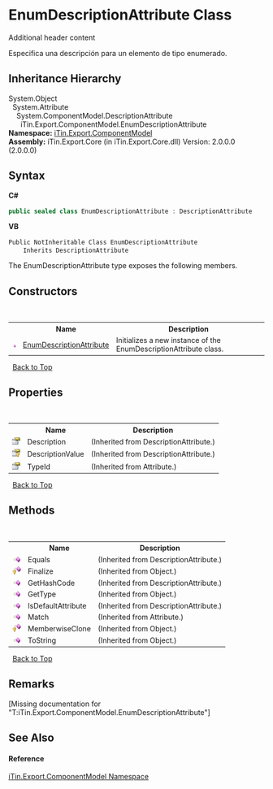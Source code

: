 # EnumDescriptionAttribute Class
Additional header content 

Especifica una descripción para un elemento de tipo enumerado.


## Inheritance Hierarchy
System.Object<br />&nbsp;&nbsp;System.Attribute<br />&nbsp;&nbsp;&nbsp;&nbsp;System.ComponentModel.DescriptionAttribute<br />&nbsp;&nbsp;&nbsp;&nbsp;&nbsp;&nbsp;iTin.Export.ComponentModel.EnumDescriptionAttribute<br />
**Namespace:**&nbsp;<a href="N_iTin_Export_ComponentModel">iTin.Export.ComponentModel</a><br />**Assembly:**&nbsp;iTin.Export.Core (in iTin.Export.Core.dll) Version: 2.0.0.0 (2.0.0.0)

## Syntax

**C#**<br />
``` C#
public sealed class EnumDescriptionAttribute : DescriptionAttribute
```

**VB**<br />
``` VB
Public NotInheritable Class EnumDescriptionAttribute
	Inherits DescriptionAttribute
```

The EnumDescriptionAttribute type exposes the following members.


## Constructors
&nbsp;<table><tr><th></th><th>Name</th><th>Description</th></tr><tr><td>![Public method](media/pubmethod.gif "Public method")</td><td><a href="M_iTin_Export_ComponentModel_EnumDescriptionAttribute__ctor">EnumDescriptionAttribute</a></td><td>
Initializes a new instance of the EnumDescriptionAttribute class.</td></tr></table>&nbsp;
<a href="#enumdescriptionattribute-class">Back to Top</a>

## Properties
&nbsp;<table><tr><th></th><th>Name</th><th>Description</th></tr><tr><td>![Public property](media/pubproperty.gif "Public property")</td><td>Description</td><td> (Inherited from DescriptionAttribute.)</td></tr><tr><td>![Protected property](media/protproperty.gif "Protected property")</td><td>DescriptionValue</td><td> (Inherited from DescriptionAttribute.)</td></tr><tr><td>![Public property](media/pubproperty.gif "Public property")</td><td>TypeId</td><td> (Inherited from Attribute.)</td></tr></table>&nbsp;
<a href="#enumdescriptionattribute-class">Back to Top</a>

## Methods
&nbsp;<table><tr><th></th><th>Name</th><th>Description</th></tr><tr><td>![Public method](media/pubmethod.gif "Public method")</td><td>Equals</td><td> (Inherited from DescriptionAttribute.)</td></tr><tr><td>![Protected method](media/protmethod.gif "Protected method")</td><td>Finalize</td><td> (Inherited from Object.)</td></tr><tr><td>![Public method](media/pubmethod.gif "Public method")</td><td>GetHashCode</td><td> (Inherited from DescriptionAttribute.)</td></tr><tr><td>![Public method](media/pubmethod.gif "Public method")</td><td>GetType</td><td> (Inherited from Object.)</td></tr><tr><td>![Public method](media/pubmethod.gif "Public method")</td><td>IsDefaultAttribute</td><td> (Inherited from DescriptionAttribute.)</td></tr><tr><td>![Public method](media/pubmethod.gif "Public method")</td><td>Match</td><td> (Inherited from Attribute.)</td></tr><tr><td>![Protected method](media/protmethod.gif "Protected method")</td><td>MemberwiseClone</td><td> (Inherited from Object.)</td></tr><tr><td>![Public method](media/pubmethod.gif "Public method")</td><td>ToString</td><td> (Inherited from Object.)</td></tr></table>&nbsp;
<a href="#enumdescriptionattribute-class">Back to Top</a>

## Remarks
\[Missing <remarks> documentation for "T:iTin.Export.ComponentModel.EnumDescriptionAttribute"\]

## See Also


#### Reference
<a href="N_iTin_Export_ComponentModel">iTin.Export.ComponentModel Namespace</a><br />